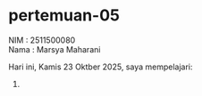 # pertemuan-05

NIM : 2511500080<br>
Nama : Marsya Maharani<br>

Hari ini, Kamis 23 Oktber 2025, saya mempelajari:
<ol>
<li>